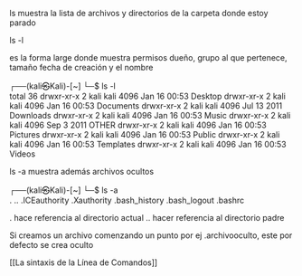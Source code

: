 ls muestra la lista de archivos y directorios de la carpeta donde estoy parado

ls -l 

es la forma large donde muestra permisos dueño, grupo al que pertenece, tamaño fecha de creación y el nombre 

┌──(kali㉿Kali)-[~]
└─$ ls -l                                                                    
total 36
drwxr-xr-x 2 kali kali 4096 Jan 16 00:53 Desktop
drwxr-xr-x 2 kali kali 4096 Jan 16 00:53 Documents
drwxr-xr-x 2 kali kali 4096 Jul 13  2011 Downloads
drwxr-xr-x 2 kali kali 4096 Jan 16 00:53 Music
drwxr-xr-x 2 kali kali 4096 Sep  3  2011 OTHER
drwxr-xr-x 2 kali kali 4096 Jan 16 00:53 Pictures
drwxr-xr-x 2 kali kali 4096 Jan 16 00:53 Public
drwxr-xr-x 2 kali kali 4096 Jan 16 00:53 Templates
drwxr-xr-x 2 kali kali 4096 Jan 16 00:53 Videos


ls -a muestra además archivos ocultos 

┌──(kali㉿Kali)-[~]
└─$ ls -a                                                                    
.
..
.ICEauthority
.Xauthority
.bash_history
.bash_logout
.bashrc

. hace referencia al directorio actual
.. hacer referencia al directorio padre

Si creamos un archivo comenzando un punto por ej .archivooculto, este por defecto se crea oculto


[[La sintaxis de la Línea de Comandos]]